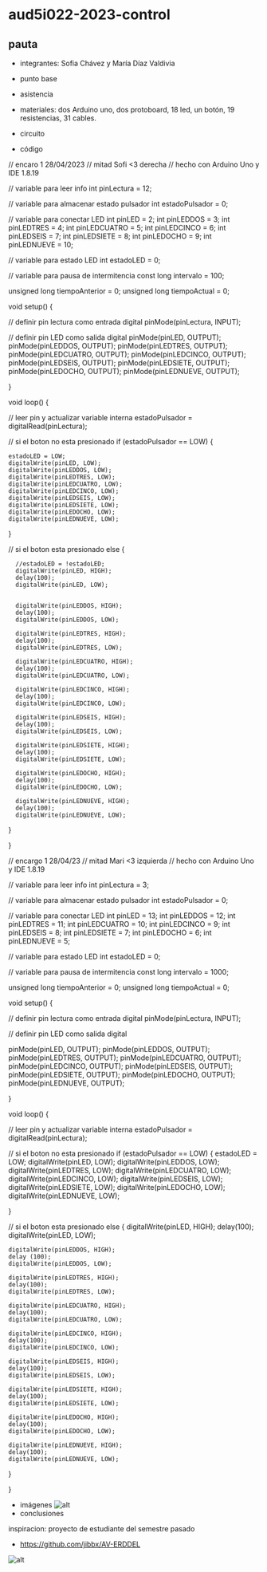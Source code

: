 # aud5i022-2023-control

## pauta

- integrantes: Sofia Chávez y María Díaz Valdivia
- punto base
- asistencia
- materiales: dos Arduino uno, dos protoboard, 18 led, un botón, 19 resistencias, 31 cables.
- circuito


- código

// encaro 1 28/04/2023
// mitad Sofi <3 derecha
// hecho con Arduino Uno y IDE 1.8.19

// variable para leer info
int pinLectura = 12;

// variable para almacenar estado pulsador
int estadoPulsador = 0;

// variable para conectar LED
int pinLED = 2;
int pinLEDDOS = 3;
int pinLEDTRES = 4;
int pinLEDCUATRO = 5;
int pinLEDCINCO = 6;
int pinLEDSEIS = 7;
int pinLEDSIETE = 8;
int pinLEDOCHO = 9;
int pinLEDNUEVE = 10;


// variable para estado LED
int estadoLED = 0;

// variable para pausa de intermitencia
const long intervalo = 100;

unsigned long tiempoAnterior = 0;
unsigned long tiempoActual = 0;

void setup() {

  // definir pin lectura como entrada digital
  pinMode(pinLectura, INPUT);

  // definir pin LED como salida digital
  pinMode(pinLED, OUTPUT);
  pinMode(pinLEDDOS, OUTPUT);
  pinMode(pinLEDTRES, OUTPUT);
  pinMode(pinLEDCUATRO, OUTPUT);
  pinMode(pinLEDCINCO, OUTPUT);
  pinMode(pinLEDSEIS, OUTPUT);
  pinMode(pinLEDSIETE, OUTPUT);
  pinMode(pinLEDOCHO, OUTPUT);
  pinMode(pinLEDNUEVE, OUTPUT);

}

void loop() {

  // leer pin y actualizar variable interna
  estadoPulsador = digitalRead(pinLectura);

  // si el boton no esta presionado
  if (estadoPulsador == LOW) {
  
    estadoLED = LOW;
    digitalWrite(pinLED, LOW);
    digitalWrite(pinLEDDOS, LOW);
    digitalWrite(pinLEDTRES, LOW);
    digitalWrite(pinLEDCUATRO, LOW);
    digitalWrite(pinLEDCINCO, LOW);
    digitalWrite(pinLEDSEIS, LOW);
    digitalWrite(pinLEDSIETE, LOW);
    digitalWrite(pinLEDOCHO, LOW);
    digitalWrite(pinLEDNUEVE, LOW);
    
  }

  // si el boton esta presionado
  else {

      //estadoLED = !estadoLED;
      digitalWrite(pinLED, HIGH);
      delay(100);
      digitalWrite(pinLED, LOW);


      digitalWrite(pinLEDDOS, HIGH);
      delay(100);
      digitalWrite(pinLEDDOS, LOW);

      digitalWrite(pinLEDTRES, HIGH);
      delay(100);
      digitalWrite(pinLEDTRES, LOW);

      digitalWrite(pinLEDCUATRO, HIGH);
      delay(100);
      digitalWrite(pinLEDCUATRO, LOW);

      digitalWrite(pinLEDCINCO, HIGH);
      delay(100);
      digitalWrite(pinLEDCINCO, LOW);

      digitalWrite(pinLEDSEIS, HIGH);
      delay(100);
      digitalWrite(pinLEDSEIS, LOW);
      
      digitalWrite(pinLEDSIETE, HIGH);
      delay(100);
      digitalWrite(pinLEDSIETE, LOW);

      digitalWrite(pinLEDOCHO, HIGH);
      delay(100);
      digitalWrite(pinLEDOCHO, LOW);

      digitalWrite(pinLEDNUEVE, HIGH);
      delay(100);
      digitalWrite(pinLEDNUEVE, LOW);


  }

}

// encargo 1 28/04/23
// mitad Mari <3 izquierda
// hecho con Arduino Uno y IDE 1.8.19

// variable para leer info
int pinLectura = 3;

// variable para almacenar estado pulsador
int estadoPulsador = 0;

// variable para conectar LED
int pinLED = 13;
int pinLEDDOS = 12;
int pinLEDTRES = 11;
int pinLEDCUATRO = 10;
int pinLEDCINCO = 9;
int pinLEDSEIS = 8;
int pinLEDSIETE = 7;
int pinLEDOCHO = 6;
int pinLEDNUEVE = 5;

// variable para estado LED
int estadoLED = 0;

// variable para pausa de intermitencia
const long intervalo = 1000;

unsigned long tiempoAnterior = 0;
unsigned long tiempoActual = 0;

void setup() {

  // definir pin lectura como entrada digital
  pinMode(pinLectura, INPUT);

  // definir pin LED como salida digital
 
  pinMode(pinLED, OUTPUT);
  pinMode(pinLEDDOS, OUTPUT);
  pinMode(pinLEDTRES, OUTPUT);
  pinMode(pinLEDCUATRO, OUTPUT);
  pinMode(pinLEDCINCO, OUTPUT);
  pinMode(pinLEDSEIS, OUTPUT);
  pinMode(pinLEDSIETE, OUTPUT);
  pinMode(pinLEDOCHO, OUTPUT);
  pinMode(pinLEDNUEVE, OUTPUT);

}

void loop() {

  // leer pin y actualizar variable interna
  estadoPulsador = digitalRead(pinLectura);

  // si el boton no esta presionado
  if
   (estadoPulsador == LOW) {
    estadoLED = LOW;
    digitalWrite(pinLED, LOW);
    digitalWrite(pinLEDDOS, LOW);
    digitalWrite(pinLEDTRES, LOW);
    digitalWrite(pinLEDCUATRO, LOW);
    digitalWrite(pinLEDCINCO, LOW);
    digitalWrite(pinLEDSEIS, LOW);
    digitalWrite(pinLEDSIETE, LOW);
    digitalWrite(pinLEDOCHO, LOW);
    digitalWrite(pinLEDNUEVE, LOW);
    
  }

  // si el boton esta presionado
   else {
    digitalWrite(pinLED, HIGH);
    delay(100);
   digitalWrite(pinLED, LOW);

    digitalWrite(pinLEDDOS, HIGH);
    delay (100);
    digitalWrite(pinLEDDOS, LOW);

    digitalWrite(pinLEDTRES, HIGH);
    delay(100);
    digitalWrite(pinLEDTRES, LOW);
    
    digitalWrite(pinLEDCUATRO, HIGH);
    delay(100);
    digitalWrite(pinLEDCUATRO, LOW);

    digitalWrite(pinLEDCINCO, HIGH);
    delay(100);
    digitalWrite(pinLEDCINCO, LOW);

    digitalWrite(pinLEDSEIS, HIGH);
    delay(100);
    digitalWrite(pinLEDSEIS, LOW);

    digitalWrite(pinLEDSIETE, HIGH);
    delay(100);
    digitalWrite(pinLEDSIETE, LOW);

    digitalWrite(pinLEDOCHO, HIGH);
    delay(100);
    digitalWrite(pinLEDOCHO, LOW);

    digitalWrite(pinLEDNUEVE, HIGH);
    delay(100);
    digitalWrite(pinLEDNUEVE, LOW);

  }

}

- imágenes
![alt](imagen_bonita.jpg)
- conclusiones

inspiracion: proyecto de estudiante del semestre pasado

* https://github.com/jibbx/AV-ERDDEL

![alt](foto.jpg "foto en clases")
